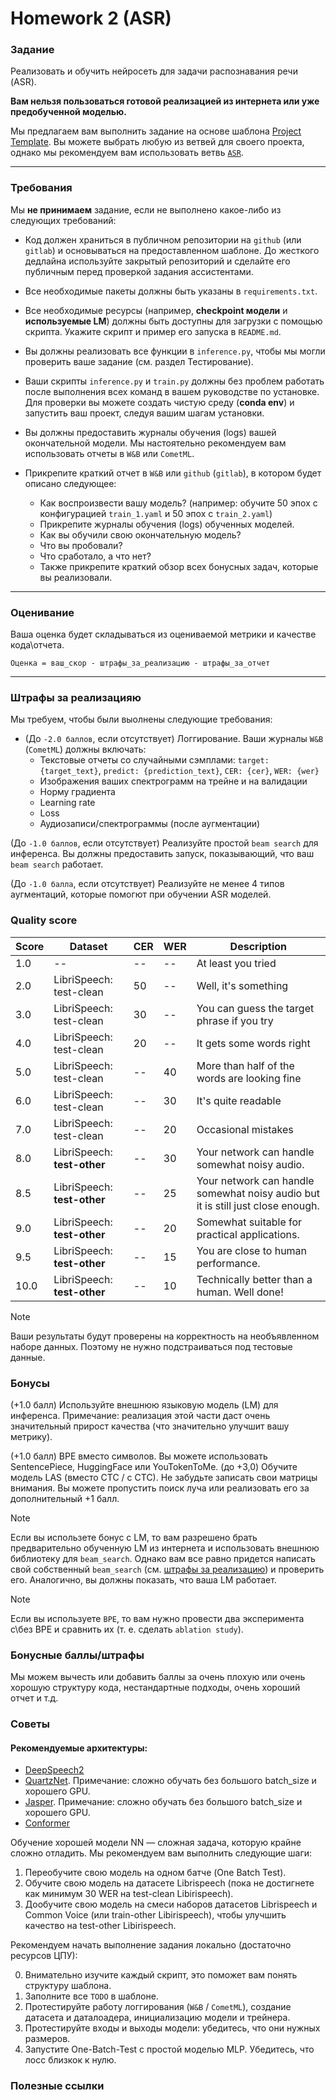 # Homework 2 (ASR)

### Задание

Реализовать и обучить нейросеть для задачи распознавания речи (ASR).

**Вам нельзя пользоваться готовой реализацией из интернета или уже предобученной моделью.**

Мы предлагаем вам выполнить задание на основе шаблона [Project Template](https://github.com/Blinorot/pytorch_project_template). Вы можете выбрать любую из ветвей для своего проекта, однако мы рекомендуем вам использовать ветвь [`ASR`](https://github.com/Blinorot/pytorch_project_template/tree/example/asr).

---

### Требования

Мы **не принимаем** задание, если не выполнено какое-либо из следующих требований:

- Код должен храниться в публичном репозитории на `github` (или `gitlab`) и основываться на предоставленном шаблоне. До жесткого дедлайна используйте закрытый репозиторий и сделайте его публичным перед проверкой задания ассистентами.
- Все необходимые пакеты должны быть указаны в `requirements.txt`.
- Все необходимые ресурсы (например, **checkpoint модели** и **используемые LM**) должны быть доступны для загрузки с помощью скрипта. Укажите скрипт и пример его запуска в `README.md`.
- Вы должны реализовать все функции в `inference.py`, чтобы мы могли проверить ваше задание (см. раздел Тестирование).
- Ваши скрипты `inference.py` и `train.py` должны без проблем работать после выполнения всех команд в вашем руководстве по установке. Для проверки вы можете создать чистую среду (**conda env**) и запустить ваш проект, следуя вашим шагам установки.
- Вы должны предоставить журналы обучения (logs) вашей окончательной модели. Мы настоятельно рекомендуем вам использовать отчеты в `W&B` или `CometML`.

- Прикрепите краткий отчет в `W&B` или `github` (`gitlab`), в котором будет описано следующее:
  - Как воспроизвести вашу модель? (например: обучите 50 эпох с конфигурацией `train_1.yaml` и 50 эпох с `train_2.yaml`)
  - Прикрепите журналы обучения (logs) обученных моделей.
  - Как вы обучили свою окончательную модель?
  - Что вы пробовали?
  - Что сработало, а что нет?
  - Также прикрепите краткий обзор всех бонусных задач, которые вы реализовали.

---
### Оценивание

Ваша оценка будет складываться из оцениваемой метрики и качестве кода\отчета.

```
Оценка = ваш_скор - штрафы_за_реализацию - штрафы_за_отчет
```
---

### Штрафы за реализацияю

Мы требуем, чтобы были выолнены следующие требования:

- (До `-2.0 баллов`, если отсутствует) Логгирование. Ваши журналы `W&B` (`CometML`) должны включать:
  - Текстовые отчеты со случайными сэмплами: `target: {target_text}`, `predict: {prediction_text}`, `CER: {cer}`, `WER: {wer}`
  - Изображения ваших спектрограмм на трейне и на валидации     
  - Норму градиента
  - Learning rate
  - Loss
  - Аудиозаписи/спектрограммы (после аугментации)
  
(До `-1.0 баллов`, если отсутствует) Реализуйте простой `beam search` для инференса. Вы должны предоставить запуск, показывающий, что ваш `beam search` работает.

(До `-1.0 балла`, если отсутствует) Реализуйте не менее 4 типов аугментаций, которые помогют при обучении ASR моделей.

### Quality score

| Score | Dataset                     | CER | WER | Description                                                                     |
| ----- | --------------------------- | --- | --- | ------------------------------------------------------------------------------- |
| 1.0   | --                          | --  | --  | At least you tried                                                              |
| 2.0   | LibriSpeech: test-clean     | 50  | --  | Well, it's something                                                            |
| 3.0   | LibriSpeech: test-clean     | 30  | --  | You can guess the target phrase if you try                                      |
| 4.0   | LibriSpeech: test-clean     | 20  | --  | It gets some words right                                                        |
| 5.0   | LibriSpeech: test-clean     | --  | 40  | More than half of the words are looking fine                                    |
| 6.0   | LibriSpeech: test-clean     | --  | 30  | It's quite readable                                                             |
| 7.0   | LibriSpeech: test-clean     | --  | 20  | Occasional mistakes                                                             |
| 8.0   | LibriSpeech: **test-other** | --  | 30  | Your network can handle somewhat noisy audio.                                   |
| 8.5   | LibriSpeech: **test-other** | --  | 25  | Your network can handle somewhat noisy audio but it is still just close enough. |
| 9.0   | LibriSpeech: **test-other** | --  | 20  | Somewhat suitable for practical applications.                                   |
| 9.5   | LibriSpeech: **test-other** | --  | 15  | You are close to human performance.                                             |
| 10.0  | LibriSpeech: **test-other** | --  | 10  | Technically better than a human. Well done!                                     |

> [!NOTE]
> Ваши результаты будут проверены на корректность на необъявленном наборе данных. Поэтому не нужно подстраиваться под тестовые данные. 

### Бонусы
(+1.0 балл) Используйте внешнюю языковую модель (LM) для инференса. Примечание: реализация этой части даст очень значительный прирост качества (что значительно улучшит вашу метрику). 

(+1.0 балл) BPE вместо символов. Вы можете использовать SentencePiece, HuggingFace или YouTokenToMe.
(до +3,0) Обучите модель LAS (вместо CTC / с CTC). Не забудьте записать свои матрицы внимания. Вы можете пропустить поиск луча или реализовать его за дополнительный +1 балл. 

> [!NOTE]
> Если вы использете бонус с LM, то вам разрешено брать предварительно обученную LM из интернета и использовать внешнюю библиотеку для `beam_search`. Однако вам все равно придется написать свой собственный `beam_search` (см. [штрафы за реализацию](#штрафы-за-реализацию)) и проверить его. Аналогично, вы должны показать, что ваша LM работает.

> [!NOTE]
> Если вы используете `BPE`, то вам нужно провести два эксперимента с\без BPE и сравнить их (т. е. сделать `ablation study`).

### Бонусные баллы/штрафы
Мы можем вычесть или добавить баллы за очень плохую или очень хорошую структуру кода, нестандартные подходы, очень хороший отчет и т.д.

### Советы

#### Рекомендуемые архитектуры:

- [DeepSpeech2](http://proceedings.mlr.press/v48/amodei16.pdf)
- [QuartzNet](https://arxiv.org/abs/1910.10261). Примечание: сложно обучать без большого batch_size и хорошего GPU.
- [Jasper](https://arxiv.org/pdf/1904.03288.pdf). Примечание: сложно обучать без большого batch_size и хорошего GPU.
- [Conformer](https://arxiv.org/abs/2005.08100)

Обучение хорошей модели NN — сложная задача, которую крайне сложно отладить. Мы рекомендуем вам выполнить следующие шаги:

1. Переобучите свою модель на одном батче (One Batch Test).
2. Обучите свою модель на датасете  Librispeech (пока не достигнете как минимум 30 WER на test-clean Libirispeech).
3. Дообучите свою модель на смеси наборов датасетов Librispeech и Common Voice (или train-other Libirispeech), чтобы улучшить качество на test-other Libirispeech.

Рекомендуем начать выполнение задания локально (достаточно ресурсов ЦПУ):

0. Внимательно изучите каждый скрипт, это поможет вам понять структуру шаблона.
1. Заполните все `TODO` в шаблоне.
2. Протестируйте работу логгирования (`W&B` / `CometML`), создание датасета и даталоадера, инициализацию модели и трейнера.
3. Протестируйте входы и выходы модели: убедитесь, что они нужных размеров.
4. Запустите One-Batch-Test с простой моделью MLP. Убедитесь, что лосс близкок к нулю.

### Полезные ссылки

